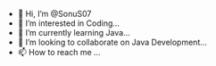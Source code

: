 - 👋 Hi, I’m @SonuS07
- 👀 I’m interested in Coding...
- 🌱 I’m currently learning Java...
- 💞️ I’m looking to collaborate on Java Development...
- 📫 How to reach me ...

<!---
SonuS07/SonuS07 is a ✨ special ✨ repository because its `README.md` (this file) appears on your GitHub profile.
You can click the Preview link to take a look at your changes.
--->
